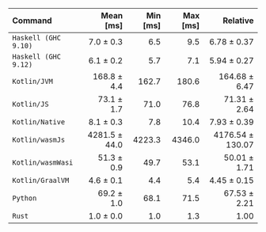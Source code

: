 | Command | Mean [ms] | Min [ms] | Max [ms] | Relative |
|:---|---:|---:|---:|---:|
| `Haskell (GHC 9.10)` | 7.0 ± 0.3 | 6.5 | 9.5 | 6.78 ± 0.37 |
| `Haskell (GHC 9.12)` | 6.1 ± 0.2 | 5.7 | 7.1 | 5.94 ± 0.27 |
| `Kotlin/JVM` | 168.8 ± 4.4 | 162.7 | 180.6 | 164.68 ± 6.47 |
| `Kotlin/JS` | 73.1 ± 1.7 | 71.0 | 76.8 | 71.31 ± 2.64 |
| `Kotlin/Native` | 8.1 ± 0.3 | 7.8 | 10.4 | 7.93 ± 0.39 |
| `Kotlin/wasmJs` | 4281.5 ± 44.0 | 4223.3 | 4346.0 | 4176.54 ± 130.07 |
| `Kotlin/wasmWasi` | 51.3 ± 0.9 | 49.7 | 53.1 | 50.01 ± 1.71 |
| `Kotlin/GraalVM` | 4.6 ± 0.1 | 4.4 | 5.4 | 4.45 ± 0.15 |
| `Python` | 69.2 ± 1.0 | 68.1 | 71.5 | 67.53 ± 2.21 |
| `Rust` | 1.0 ± 0.0 | 1.0 | 1.3 | 1.00 |
